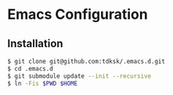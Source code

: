 # Emacs Configuration

## Installation

```sh
$ git clone git@github.com:tdksk/.emacs.d.git
$ cd .emacs.d
$ git submodule update --init --recursive
$ ln -Fis $PWD $HOME
```
